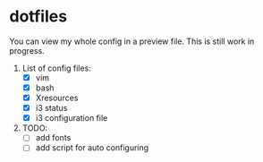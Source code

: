 # dotfiles

You can view my whole config in a preview file. This is still work in progress.
 
1. List of config files: 
	- [x] vim
	- [x] bash
	- [x] Xresources
	- [x] i3 status
	- [x] i3 configuration file
2. TODO:
	- [ ] add fonts
	- [ ] add script for auto configuring 
